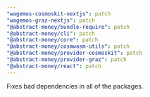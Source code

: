 ```yaml
---
"wagemos-cosmoskit-nextjs": patch
"wagemos-graz-nextjs": patch
"@abstract-money/bundle-require": patch
"@abstract-money/cli": patch
"@abstract-money/core": patch
"@abstract-money/cosmwasm-utils": patch
"@abstract-money/provider-cosmoskit": patch
"@abstract-money/provider-graz": patch
"@abstract-money/react": patch
---
```


Fixes bad dependencies in all of the packages.
